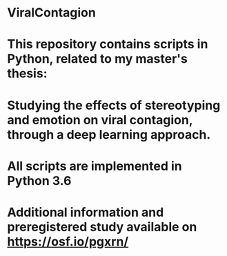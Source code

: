 # ViralContagion

# This repository contains scripts in Python, related to my master's thesis: 
# Studying the effects of stereotyping and emotion on viral contagion, through a deep learning approach.

# All scripts are implemented in Python 3.6

# Additional information and preregistered study available on https://osf.io/pgxrn/

